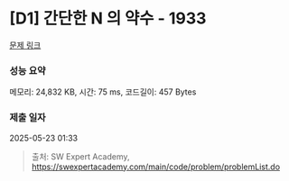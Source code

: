 # [D1] 간단한 N 의 약수 - 1933 

[문제 링크](https://swexpertacademy.com/main/code/problem/problemDetail.do?contestProbId=AV5PhcWaAKIDFAUq) 

### 성능 요약

메모리: 24,832 KB, 시간: 75 ms, 코드길이: 457 Bytes

### 제출 일자

2025-05-23 01:33



> 출처: SW Expert Academy, https://swexpertacademy.com/main/code/problem/problemList.do
